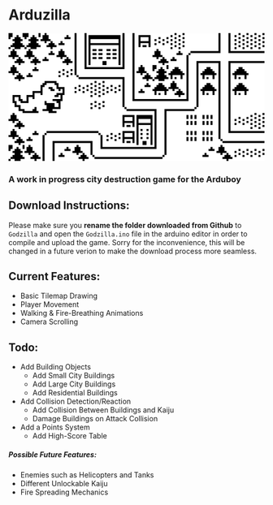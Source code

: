 # Arduzilla

![](https://raw.githubusercontent.com/CodyMason/Arduzilla/master/images/Arduboy_Godzilla%20x400.png)

### A work in progress city destruction game for the Arduboy

## Download Instructions:
Please make sure you **rename the folder downloaded from Github** to `Godzilla` and open the `Godzilla.ino` file in the arduino editor in order to compile and upload the game. Sorry for the inconvenience, this will be changed in a future verion to make the download process more seamless.

## Current Features:
- Basic Tilemap Drawing
- Player Movement
- Walking & Fire-Breathing Animations
- Camera Scrolling

## Todo:
- Add Building Objects
  - Add Small City Buildings
  - Add Large City Buildings
  - Add Residential Buildings
- Add Collision Detection/Reaction
  - Add Collision Between Buildings and Kaiju
  - Damage Buildings on Attack Collision
- Add a Points System
  - Add High-Score Table

##### Possible Future Features:
- Enemies such as Helicopters and Tanks
- Different Unlockable Kaiju
- Fire Spreading Mechanics
